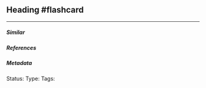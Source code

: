 ## Heading #flashcard 


___

##### Similar


##### References 


##### Metadata
Status:
Type:
Tags: